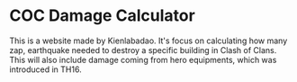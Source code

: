 # COC Damage Calculator
This is a website made by Kienlabadao. It's focus on calculating how many zap, earthquake needed to destroy a specific building in Clash of Clans. This will also include damage coming from hero equipments, which was introduced in TH16.
